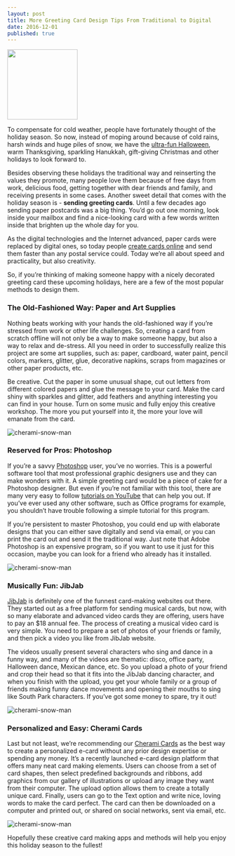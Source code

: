 ```yaml
---
layout: post
title: More Greeting Card Design Tips From Traditional to Digital
date: 2016-12-01
published: true
---
```

<img src="http://blog.cherami.cards/assets/img/christmas/cherami-snow-man.png" id="center" width="160">

To compensate for cold weather, people have fortunately thought of the holiday season. So now, instead of moping around because of cold rains, harsh winds and huge piles of snow, we have the [ultra-fun Halloween](http://blog.cherami.cards/blog/mix-love-and-terror-in-a-crafty-halloween-card-for-your-loved-one/#💁), warm Thanksgiving, sparkling Hanukkah, gift-giving Christmas and other holidays to look forward to.

Besides observing these holidays the traditional way and reinserting the values they promote, many people love them because of free days from work, delicious food, getting together with dear friends and family, and receiving presents in some cases. Another sweet detail that comes with the holiday season is - **sending greeting cards**. Until a few decades ago sending paper postcards was a big thing. You’d go out one morning, look inside your mailbox and find a nice-looking card with a few words written inside that brighten up the whole day for you. 

As the digital technologies and the Internet advanced, paper cards were replaced by digital ones, so today people [create cards online](https://cherami.cards/) and send them faster than any postal service could. Today we’re all about speed and practicality, but also creativity. 

So, if you’re thinking of making someone happy with a nicely decorated greeting card these upcoming holidays, here are a few of the most popular methods to design them. 

### The Old-Fashioned Way: Paper and Art Supplies 

Nothing beats working with your hands the old-fashioned way if you’re stressed from work or other life challenges. So, creating a card from scratch offline will not only be a way to make someone happy, but also a way to relax and de-stress. All you need in order to successfully realize this project are some art supplies, such as: paper, cardboard, water paint, pencil colors, markers, glitter, glue, decorative napkins, scraps from magazines or other paper products, etc. 


Be creative. Cut the paper in some unusual shape, cut out letters from different colored papers and glue the message to your card. Make the card shiny with sparkles and glitter, add feathers and anything interesting you can find in your house. Turn on some music and fully enjoy this creative workshop. The more you put yourself into it, the more your love will emanate from the card. 

![cherami-snow-man](http://blog.cherami.cards/assets/img/christmas/cherami-harts.png#center)

### Reserved for Pros: Photoshop


If you’re a savvy [Photoshop](http://www.adobe.com/products/photoshopfamily.html) user, you’ve no worries. This is a powerful software tool that most professional graphic designers use and they can make wonders with it. A simple greeting card would be a piece of cake for a Photoshop designer.  But even if you’re not familiar with this tool, there are many very easy to follow [tutorials on YouTube](https://www.youtube.com/watch?v=CG6kaN5lW2k) that can help you out. If you’ve ever used any other software, such as Office programs for example, you shouldn’t have trouble following a simple tutorial for this program. 


If you’re persistent to master Photoshop, you could end up with elaborate designs that you can either save digitally and send via email, or you can print the card out and send it the traditional way.  Just note that Adobe Photoshop is an expensive program, so if you want to use it just for this occasion, maybe you can look for a friend who already has it installed. 

![cherami-snow-man](http://blog.cherami.cards/assets/img/christmas/cherami-irvas.png#center)

### Musically Fun: JibJab


[JibJab](http://www.jibjab.com/holidays) is definitely one of the funnest card-making websites out there. They started out as a free platform for sending musical cards, but now, with so many elaborate and advanced video cards they are offering, users have to pay an $18 annual fee. The process of creating a musical video card is very simple. You need to prepare a set of photos of your friends or family, and then pick a video you like from JibJab website. 


The videos usually present several characters who sing and dance in a funny way, and many of the videos are thematic: disco, office party, Halloween dance, Mexican dance, etc. So you upload a photo of your friend and crop their head so that it fits into the JibJab dancing character, and when you finish with the upload, you get your whole family or a group of friends making funny dance movements and opening their mouths to sing like South Park characters. If you’ve got some money to spare, try it out!

![cherami-snow-man](http://blog.cherami.cards/assets/img/christmas/jitjab-and-cherami.png#center)

### Personalized and Easy: Cherami Cards


Last but not least, we’re recommending our [Cherami Cards](https://cherami.cards/love) as the best way to create a personalized e-card without any prior design expertise or spending any money. It’s a recently launched e-card design platform that offers many neat card making elements. Users can choose from a set of card shapes, then select predefined backgrounds and ribbons, add graphics from our gallery of illustrations or upload any image they want from their computer. The upload option allows them to create a totally unique card. Finally, users can go to the Text option and write nice, loving words to make the card perfect. The card can then be downloaded on a computer and printed out, or shared on social networks, sent via email, etc.

![cherami-snow-man](http://blog.cherami.cards/assets/img/christmas/cherami-jitjab-card.png#center)

Hopefully these creative card making apps and methods will help you enjoy this holiday season to the fullest!
